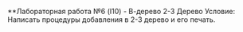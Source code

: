 **Лабораторная работа №6 (I10) - В-дерево
2-3 Дерево
Условие:
Написать процедуры добавления в 2-3 дерево и его печать.